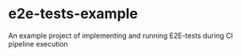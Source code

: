 # e2e-tests-example
An example project of implementing and running E2E-tests during CI pipeline execution
